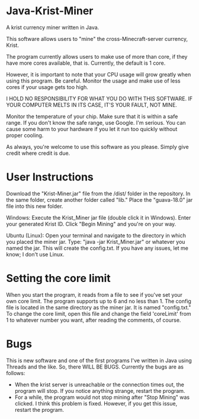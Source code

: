# Java-Krist-Miner
A krist currency miner written in Java.

This software allows users to "mine" the cross-Minecraft-server currency, Krist.

The program currently allows users to make use of more than core, if they have more cores available, that is. Currently, the
default is 1 core.

However, it is important to note that your CPU usage will grow greatly when using this program. Be careful. Monitor the
usage and make use of less cores if your usage gets too high.

I HOLD NO RESPONSIBILITY FOR WHAT YOU DO WITH THIS SOFTWARE. IF YOUR COMPUTER MELTS IN ITS CASE, IT'S YOUR FAULT, NOT MINE.

Monitor the temperature of your chip. Make sure that it is within a safe range. If you don't know the safe range, use Google. I'm serious. You can cause some harm to your hardware if you let it run too quickly without proper cooling.

As always, you're welcome to use this software as you please. Simply give credit where credit is due.

# User Instructions
Download the "Krist-Miner.jar" file from the /dist/ folder in the repository. In the same folder, create another folder called "lib." Place the "guava-18.0" jar file into this new folder.

Windows: Execute the Krist_Miner jar file (double click it in Windows). Enter your generated Krist ID. Click "Begin Mining" and you're on your way.

Ubuntu (Linux): Open your terminal and navigate to the directory in which you placed the miner jar. Type: "java -jar Krist_Miner.jar" or whatever you named the jar. This will create the config.txt. If you have any issues, let me know; I don't use Linux.

# Setting the core limit
When you start the program, it reads from a file to see if you've set your own core limit. The program supports up to 6 and no less than 1.
The config file is located in the same directory as the miner jar. It is named "config.txt." To change the core limit, open this file and change the field 'coreLimit' from 1 to whatever number you want, after reading the comments, of course.

# Bugs
This is new software and one of the first programs I've written in Java using Threads and the like. So, there WILL BE BUGS.
Currently the bugs are as follows:
- When the krist server is unreachable or the connection times out, the program will stop. If you notice anything strange, restart the program.
- For a while, the program would not stop mining after "Stop Mining" was clicked. I think this problem is fixed. However, if you get this issue, restart the program.
